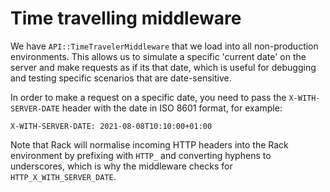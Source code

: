 # Time travelling middleware

We have `API::TimeTravelerMiddleware` that we load into all non-production environments. This allows us to simulate a specific 'current date' on the server and make requests as if its that date, which is useful for debugging and testing specific scenarios that are date-sensitive.

In order to make a request on a specific date, you need to pass the `X-WITH-SERVER-DATE` header with the date in ISO 8601 format, for example:

```
X-WITH-SERVER-DATE: 2021-08-08T10:10:00+01:00
```

Note that Rack will normalise incoming HTTP headers into the Rack environment by prefixing with `HTTP_` and converting hyphens to underscores, which is why the middleware checks for `HTTP_X_WITH_SERVER_DATE`.
